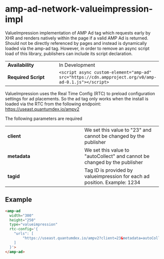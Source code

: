 <!---
Copyright 2020 The AMP HTML Authors. All Rights Reserved.

Licensed under the Apache License, Version 2.0 (the "License");
you may not use this file except in compliance with the License.
You may obtain a copy of the License at

      http://www.apache.org/licenses/LICENSE-2.0

Unless required by applicable law or agreed to in writing, software
distributed under the License is distributed on an "AS-IS" BASIS,
WITHOUT WARRANTIES OR CONDITIONS OF ANY KIND, either express or implied.
See the License for the specific language governing permissions and
limitations under the License.
-->

# amp-ad-network-valueimpression-impl

ValueImpression implementation of AMP Ad tag which requests early by XHR and renders natively within the page if a valid AMP Ad is returned. Should not be directly referenced by pages and instead is dynamically loaded via the amp-ad tag. However, in order to remove an async script load of this library, publishers can include its script declaration.

<table>
  <tr>
    <td class="col-fourty" width="50%"><strong>Availability</strong></td>
    <td>In Development</td>
  </tr>
  <tr>
    <td class="col-fourty"><strong>Required Script</strong></td>
    <td><code>&lt;script async custom-element="amp-ad" src="https://cdn.ampproject.org/v0/amp-ad-0.1.js">&lt;/script></code></td>
  </tr>
</table>

ValueImpression uses the Real Time Config (RTC) to preload configuration settings for ad placements. So the ad tag only works when the install is loaded via the RTC from the following endpoint: https://useast.quantumdex.io/ampv2

The following parameters are required

<table>
  <tr>
    <td class="col-fourty" width="50%"><strong>client</strong></td>
    <td>We set this value to "23" and cannot be changed by the publisher</td>
  </tr>
  <tr>
    <td class="col-fourty"><strong>metadata</strong></td>
    <td>We set this value to "autoCollect" and cannot be changed by the publisher</td>
  </tr>
  <tr>
    <td class="col-fourty"><strong>tagid</strong></td>
    <td>Tag ID is provided by valueimpression for each ad position. Example: 1234</td>
  </tr>
</table>

## Example

```html
<amp-ad
  width="300"
  height="250"
  type="valueimpression"
  rtc-config='{
    "urls": [
        "https://useast.quantumdex.io/ampv2?client=23&metadata=autoCollect&tagid=1234"
    ]
  }'>
</amp-ad>
```
